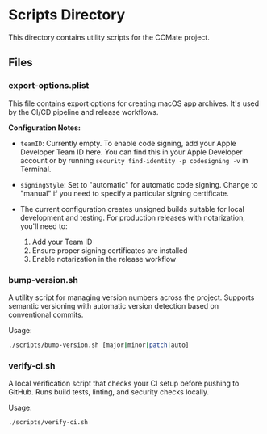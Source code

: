 # Scripts Directory

This directory contains utility scripts for the CCMate project.

## Files

### export-options.plist

This file contains export options for creating macOS app archives. It's used by the CI/CD pipeline and release workflows.

**Configuration Notes:**

- `teamID`: Currently empty. To enable code signing, add your Apple Developer Team ID here. You can find this in your Apple Developer account or by running `security find-identity -p codesigning -v` in Terminal.

- `signingStyle`: Set to "automatic" for automatic code signing. Change to "manual" if you need to specify a particular signing certificate.

- The current configuration creates unsigned builds suitable for local development and testing. For production releases with notarization, you'll need to:
  1. Add your Team ID
  2. Ensure proper signing certificates are installed
  3. Enable notarization in the release workflow

### bump-version.sh

A utility script for managing version numbers across the project. Supports semantic versioning with automatic version detection based on conventional commits.

Usage:
```bash
./scripts/bump-version.sh [major|minor|patch|auto]
```

### verify-ci.sh

A local verification script that checks your CI setup before pushing to GitHub. Runs build tests, linting, and security checks locally.

Usage:
```bash
./scripts/verify-ci.sh
```